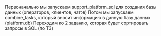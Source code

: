 Первоначально мы запускаем support_platform_sql для создания базы данных (операторов, клиентов, чатов)
Потом мы запускаем combine_tasks, который вносит информацию в данную базу данных (platform.db)
Переходим ко 2 заданию, которая будет сортировать запросы в SQL (по ТЗ)
